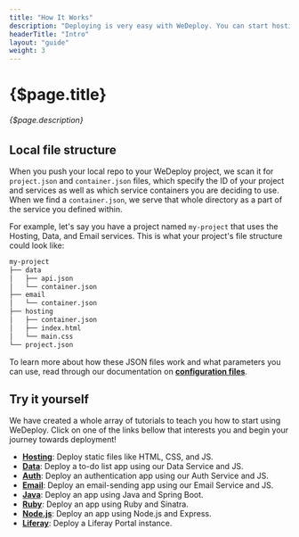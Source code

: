 ```yaml
---
title: "How It Works"
description: "Deploying is very easy with WeDeploy. You can start hosting your static files, buildling a database, or even sending an email within a couple of minutes!"
headerTitle: "Intro"
layout: "guide"
weight: 3
---
```


# {$page.title}

###### {$page.description}

<article id="1">

## Local file structure

When you push your local repo to your WeDeploy project, we scan it for `project.json` and `container.json` files, which specify the ID of your project and services as well as which service containers you are deciding to use. When we find a `container.json`, we serve that whole directory as a part of the service you defined within. 

For example, let's say you have a project named `my-project` that uses the Hosting, Data, and Email services. This is what your project's file structure could look like:

```sh
my-project
├── data
│   ├── api.json
│   └── container.json
├── email
│   └── container.json
├── hosting
│   ├── container.json
│   ├── index.html
│   └── main.css
└── project.json
```

<aside>

To learn more about how these JSON files work and what parameters you can use, read through our documentation on **[configuration files](/docs/intro/configuration-files.html)**.

</aside>

</article>

<article id="2">

## Try it yourself

We have created a whole array of tutorials to teach you how to start using WeDeploy. Click on one of the links bellow that interests you and begin your journey towards deployment!

* **<a target="_blank" href="http://wedeploy.com/tutorials/hosting/">Hosting</a>**: Deploy static files like HTML, CSS, and JS.
* **<a target="_blank" href="http://wedeploy.com/tutorials/data-web/">Data</a>**: Deploy a to-do list app using our Data Service and JS.
* **<a target="_blank" href="http://wedeploy.com/tutorials/auth-web/">Auth</a>**: Deploy an authentication app using our Auth Service and JS.
* **<a target="_blank" href="http://wedeploy.com/tutorials/email-web/">Email</a>**: Deploy an email-sending app using our Email Service and JS.
* **<a target="_blank" href="http://wedeploy.com/tutorials/java/">Java</a>**: Deploy an app using Java and Spring Boot.
* **<a target="_blank" href="http://wedeploy.com/tutorials/ruby/">Ruby</a>**: Deploy an app using Ruby and Sinatra.
* **<a target="_blank" href="http://wedeploy.com/tutorials/nodejs/">Node.js</a>**: Deploy an app using Node.js and Express.
* **<a target="_blank" href="http://wedeploy.com/tutorials/liferay/">Liferay</a>**: Deploy a Liferay Portal instance.

</article>

